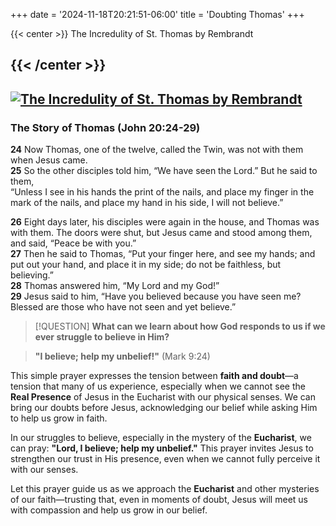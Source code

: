 +++
date = '2024-11-18T20:21:51-06:00'
title = 'Doubting Thomas'
+++

{{< center >}}
The Incredulity of St. Thomas by Rembrandt

{{< /center >}}
---
[![The Incredulity of St. Thomas by Rembrandt](/images/The-Incredulity-of-St-Thomas-Rembrandt.jpg)](/images/The-Incredulity-of-St-Thomas-Rembrandt.jpg)
---
### The Story of Thomas (John 20:24-29)

**24** Now Thomas, one of the twelve, called the Twin, was not with them when Jesus came.  
**25** So the other disciples told him, “We have seen the Lord.” But he said to them,  
“Unless I see in his hands the print of the nails, and place my finger in the mark of the nails, and place my hand in his side, I will not believe.”

**26** Eight days later, his disciples were again in the house, and Thomas was with them. The doors were shut, but Jesus came and stood among them, and said, “Peace be with you.”  
**27** Then he said to Thomas, “Put your finger here, and see my hands; and put out your hand, and place it in my side; do not be faithless, but believing.”  
**28** Thomas answered him, “My Lord and my God!”  
**29** Jesus said to him, “Have you believed because you have seen me? Blessed are those who have not seen and yet believe.”

> [!QUESTION]
> **What can we learn about how God responds to us if we ever struggle to believe in Him?**


> **"I believe; help my unbelief!"** (Mark 9:24)

This simple prayer expresses the tension between **faith and doubt**—a tension that many of us experience, especially when we cannot see the **Real Presence** of Jesus in the Eucharist with our physical senses. We can bring our doubts before Jesus, acknowledging our belief while asking Him to help us grow in faith.

In our struggles to believe, especially in the mystery of the **Eucharist**, we can pray: **"Lord, I believe; help my unbelief."** This prayer invites Jesus to strengthen our trust in His presence, even when we cannot fully perceive it with our senses.

Let this prayer guide us as we approach the **Eucharist** and other mysteries of our faith—trusting that, even in moments of doubt, Jesus will meet us with compassion and help us grow in our belief.


